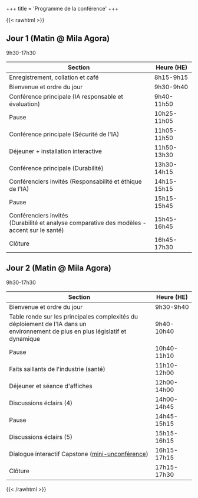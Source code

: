 +++
title = 'Programme de la conférence'
+++

{{< rawhtml >}}
<div class="flex flex-col gap-8">
  <!-- Jour 1 -->
  <section>
    <h2 class="!m-0">Jour 1 (Matin @ Mila Agora)</h2>
    <time class="!m-0">9h30-17h30</time>
    <div class="border border-gray-200 rounded-lg overflow-hidden mt-4">
      <table class="w-full border-collapse bg-white !m-0">
        <thead>
          <tr class="bg-blue-600">
            <th class="px-6 py-4 text-left font-semibold text-white">Section</th>
            <th class="border-l border-gray-200 px-6 py-4 text-right font-semibold text-white">Heure (HE)</th>
          </tr>
        </thead>
        <tbody>
          <tr class="hover:bg-gray-50 border-b border-gray-200">
            <td class="px-6 py-4 w-4/5">Enregistrement, collation et café</td>
            <td class="border-l border-gray-200 px-6 py-4 text-right font-medium text-gray-700 font-mono text-sm w-1/5"><time>8h15-9h15</time></td>
          </tr>
          <tr class="hover:bg-gray-50 border-b border-gray-200">
            <td class="px-6 py-4 w-4/5">Bienvenue et ordre du jour</td>
            <td class="border-l border-gray-200 px-6 py-4 text-right font-medium text-gray-700 font-mono text-sm w-1/5"><time>9h30-9h40</time></td>
          </tr>
          <tr class="hover:bg-gray-50 border-b border-gray-200">
            <td class="px-6 py-4 w-4/5">Conférence principale (IA responsable et évaluation)</td>
            <td class="border-l border-gray-200 px-6 py-4 text-right font-medium text-gray-700 font-mono text-sm w-1/5"><time>9h40-11h50</time></td>
          </tr>
          <tr class="hover:bg-gray-50 border-b border-gray-200">
            <td class="px-6 py-4 w-4/5">Pause</td>
            <td class="border-l border-gray-200 px-6 py-4 text-right font-medium text-gray-700 font-mono text-sm w-1/5"><time>10h25-11h05</time></td>
          </tr>
          <tr class="hover:bg-gray-50 border-b border-gray-200">
            <td class="px-6 py-4 w-4/5">Conférence principale (Sécurité de l'IA)</td>
            <td class="border-l border-gray-200 px-6 py-4 text-right font-medium text-gray-700 font-mono text-sm w-1/5"><time>11h05-11h50</time></td>
          </tr>
          <tr class="hover:bg-gray-50 border-b border-gray-200">
            <td class="px-6 py-4 w-4/5">Déjeuner + installation interactive</td>
            <td class="border-l border-gray-200 px-6 py-4 text-right font-medium text-gray-700 font-mono text-sm w-1/5"><time>11h50-13h30</time></td>
          </tr>
          <tr class="hover:bg-gray-50 border-b border-gray-200">
            <td class="px-6 py-4 w-4/5">Conférence principale (Durabilité)</td>
            <td class="border-l border-gray-200 px-6 py-4 text-right font-medium text-gray-700 font-mono text-sm w-1/5"><time>13h30-14h15</time></td>
          </tr>
          <tr class="hover:bg-gray-50 border-b border-gray-200">
            <td class="px-6 py-4 w-4/5">Conférenciers invités (Responsabilité et éthique de l'IA)</td>
            <td class="border-l border-gray-200 px-6 py-4 text-right font-medium text-gray-700 font-mono text-sm w-1/5"><time>14h15-15h15</time></td>
          </tr>
          <tr class="hover:bg-gray-50 border-b border-gray-200">
            <td class="px-6 py-4 w-4/5">Pause</td>
            <td class="border-l border-gray-200 px-6 py-4 text-right font-medium text-gray-700 font-mono text-sm w-1/5"><time>15h15-15h45</time></td>
          </tr>
          <tr class="hover:bg-gray-50 border-b border-gray-200">
            <td class="px-6 py-4 w-4/5">Conférenciers invités<br>(Durabilité et analyse comparative des modèles - accent sur le santé)</td>
            <td class="border-l border-gray-200 px-6 py-4 text-right font-medium text-gray-700 font-mono text-sm w-1/5"><time>15h45-16h45</time></td>
          </tr>
          <tr class="hover:bg-gray-50 border-b border-gray-200">
            <td class="px-6 py-4 w-4/5">Clôture</td>
            <td class="border-l border-gray-200 px-6 py-4 text-right font-medium text-gray-700 font-mono text-sm w-1/5"><time>16h45-17h30</time></td>
          </tr>
        </tbody>
      </table>
    </div>
  </section>

  <!-- Jour 2 -->
  <section>
    <h2 class="!m-0">Jour 2 (Matin @ Mila Agora)</h2>
    <time class="!m-0">9h30-17h30</time>
    <div class="border border-gray-200 rounded-lg overflow-hidden mt-4">
      <table class="w-full border-collapse bg-white !m-0">
        <thead>
          <tr class="bg-blue-600">
            <th class="px-6 py-4 text-left font-semibold text-white">Section</th>
            <th class="border-l border-gray-200 px-6 py-4 text-right font-semibold text-white">Heure (HE)</th>
          </tr>
        </thead>
        <tbody>
          <tr class="hover:bg-gray-50 border-b border-gray-200">
            <td class="px-6 py-4 w-4/5">Bienvenue et ordre du jour</td>
            <td class="border-l border-gray-200 px-6 py-4 text-right font-medium text-gray-700 font-mono text-sm w-1/5"><time>9h30-9h40</time></td>
          </tr>
          <tr class="hover:bg-gray-50 border-b border-gray-200">
            <td class="px-6 py-4 w-4/5">Table ronde sur les principales complexités du déploiement de l'IA dans un<br>environnement de plus en plus législatif et dynamique</td>
            <td class="border-l border-gray-200 px-6 py-4 text-right font-medium text-gray-700 font-mono text-sm w-1/5"><time>9h40-10h40</time></td>
          </tr>
          <tr class="hover:bg-gray-50 border-b border-gray-200">
            <td class="px-6 py-4 w-4/5">Pause</td>
            <td class="border-l border-gray-200 px-6 py-4 text-right font-medium text-gray-700 font-mono text-sm w-1/5"><time>10h40-11h10</time></td>
          </tr>
          <tr class="hover:bg-gray-50 border-b border-gray-200">
            <td class="px-6 py-4 w-4/5">Faits saillants de l'industrie (santé)</td>
            <td class="border-l border-gray-200 px-6 py-4 text-right font-medium text-gray-700 font-mono text-sm w-1/5"><time>11h10-12h00</time></td>
          </tr>
          <tr class="hover:bg-gray-50 border-b border-gray-200">
            <td class="px-6 py-4 w-4/5">Déjeuner et séance d'affiches</td>
            <td class="border-l border-gray-200 px-6 py-4 text-right font-medium text-gray-700 font-mono text-sm w-1/5"><time>12h00-14h00</time></td>
          </tr>
          <tr class="hover:bg-gray-50 border-b border-gray-200">
            <td class="px-6 py-4 w-4/5">Discussions éclairs (4)</td>
            <td class="border-l border-gray-200 px-6 py-4 text-right font-medium text-gray-700 font-mono text-sm w-1/5"><time>14h00-14h45</time></td>
          </tr>
          <tr class="hover:bg-gray-50 border-b border-gray-200">
            <td class="px-6 py-4 w-4/5">Pause</td>
            <td class="border-l border-gray-200 px-6 py-4 text-right font-medium text-gray-700 font-mono text-sm w-1/5"><time>14h45-15h15</time></td>
          </tr>
          <tr class="hover:bg-gray-50 border-b border-gray-200">
            <td class="px-6 py-4 w-4/5">Discussions éclairs (5)</td>
            <td class="border-l border-gray-200 px-6 py-4 text-right font-medium text-gray-700 font-mono text-sm w-1/5"><time>15h15-16h15</time></td>
          </tr>
          <tr class="hover:bg-gray-50 border-b border-gray-200">
            <td class="px-6 py-4 w-4/5">Dialogue interactif Capstone (<a href="https://fr.wikipedia.org/wiki/Non-conf%C3%A9rence" class="text-blue-600 font-normal">mini-unconférence</a>)</td>
            <td class="border-l border-gray-200 px-6 py-4 text-right font-medium text-gray-700 font-mono text-sm w-1/5"><time>16h15-17h15</time></td>
          </tr>
          <tr class="hover:bg-gray-50 border-b border-gray-200">
            <td class="px-6 py-4 w-4/5">Clôture</td>
            <td class="border-l border-gray-200 px-6 py-4 text-right font-medium text-gray-700 font-mono text-sm w-1/5"><time>17h15-17h30</time></td>
          </tr>
        </tbody>
      </table>
    </div>
  </section>
</div>
{{< /rawhtml >}}
